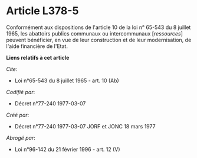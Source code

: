 # Article L378-5

Conformément aux dispositions de l'article 10 de la loi n° 65-543 du 8 juillet 1965, les abattoirs publics communaux ou
intercommunaux [*ressources*] peuvent bénéficier, en vue de leur construction et de leur modernisation, de l'aide financière
de l'Etat.

**Liens relatifs à cet article**

_Cite_:

  - Loi n°65-543 du 8 juillet 1965 - art. 10 (Ab)

_Codifié par_:

  - Décret n°77-240 1977-03-07

_Créé par_:

  - Décret n°77-240 1977-03-07 JORF et JONC 18 mars 1977

_Abrogé par_:

  - Loi n°96-142 du 21 février 1996 - art. 12 (V)
